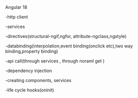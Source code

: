 Angular 18

-http client

-services

-directives(structural-ngif,ngfor, attribute-ngclass,ngstyle)

-databinding(interpolation,event binding(onclick etc),two way binding,property binding)

-api call(through services , through noraml get )

-dependency injection

-creating components, services

-life cycle hooks(oninit)
